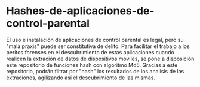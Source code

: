 # Hashes-de-aplicaciones-de-control-parental
El uso e instalación de aplicaciones de control parental es legal, pero su "mala praxis" puede ser constitutiva de delito. 
Para facilitar el trabajo a los peritos forenses en el descubrimiento de estas aplicaciones cuando realicen la extración de datos de  dispositivos moviles,
se pone a disposición este repositorio de funciones hash con algoritmo Md5. 
Gracias a este repositorio, podrán filtrar por "hash" los resultados de los analisis de las extraciones, agilizando así el descubrimiento de las mismas.

